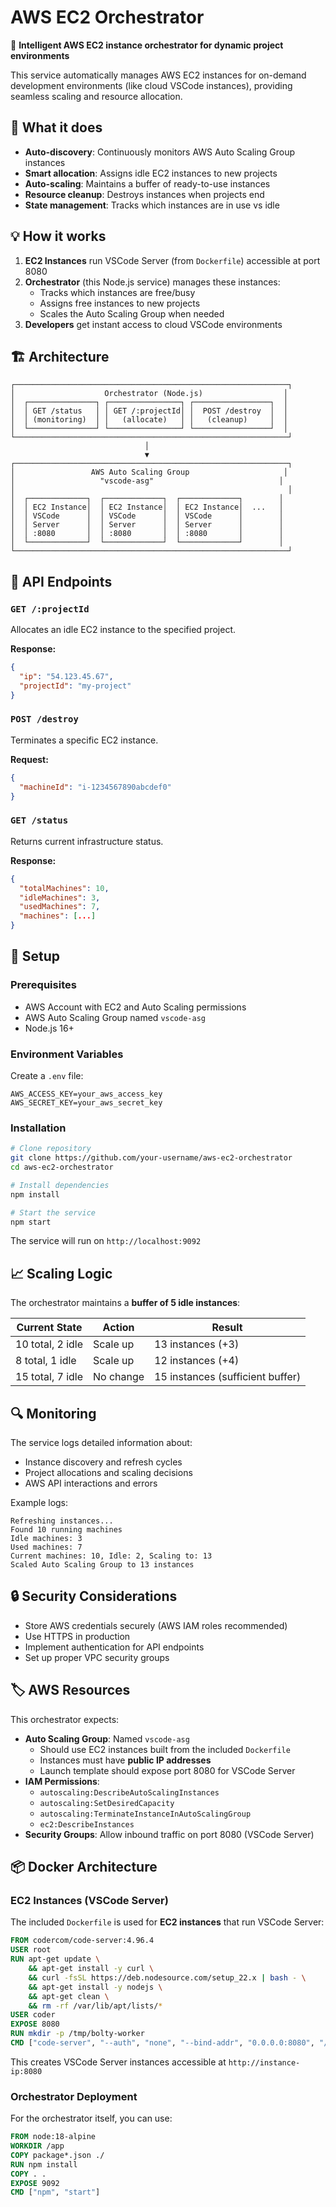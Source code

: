 # AWS EC2 Orchestrator

🚀 **Intelligent AWS EC2 instance orchestrator for dynamic project environments**

This service automatically manages AWS EC2 instances for on-demand development environments (like cloud VSCode instances), providing seamless scaling and resource allocation.

## 🎯 What it does

- **Auto-discovery**: Continuously monitors AWS Auto Scaling Group instances
- **Smart allocation**: Assigns idle EC2 instances to new projects  
- **Auto-scaling**: Maintains a buffer of ready-to-use instances
- **Resource cleanup**: Destroys instances when projects end
- **State management**: Tracks which instances are in use vs idle

## 💡 How it works

1. **EC2 Instances** run VSCode Server (from `Dockerfile`) accessible at port 8080
2. **Orchestrator** (this Node.js service) manages these instances:
   - Tracks which instances are free/busy
   - Assigns free instances to new projects
   - Scales the Auto Scaling Group when needed
3. **Developers** get instant access to cloud VSCode environments

## 🏗️ Architecture

```
┌─────────────────────────────────────────────────────────────┐
│                    Orchestrator (Node.js)                  │
│  ┌───────────────┐ ┌────────────────┐ ┌─────────────────┐  │
│  │ GET /status   │ │ GET /:projectId│ │  POST /destroy  │  │
│  │ (monitoring)  │ │   (allocate)   │ │   (cleanup)     │  │
│  └───────────────┘ └────────────────┘ └─────────────────┘  │
└─────────────────────────────────────────────────────────────┘
                              │
                              ▼
┌─────────────────────────────────────────────────────────────┐
│                 AWS Auto Scaling Group                     │
│                   "vscode-asg"                            │
│                                                             │
│  ┌─────────────┐  ┌─────────────┐  ┌─────────────┐        │
│  │ EC2 Instance│  │ EC2 Instance│  │ EC2 Instance│  ...   │
│  │ VSCode      │  │ VSCode      │  │ VSCode      │        │
│  │ Server      │  │ Server      │  │ Server      │        │
│  │ :8080       │  │ :8080       │  │ :8080       │        │
│  └─────────────┘  └─────────────┘  └─────────────┘        │
└─────────────────────────────────────────────────────────────┘
```

## 🔧 API Endpoints

### `GET /:projectId`
Allocates an idle EC2 instance to the specified project.

**Response:**
```json
{
  "ip": "54.123.45.67",
  "projectId": "my-project"
}
```

### `POST /destroy`
Terminates a specific EC2 instance.

**Request:**
```json
{
  "machineId": "i-1234567890abcdef0"
}
```

### `GET /status`
Returns current infrastructure status.

**Response:**
```json
{
  "totalMachines": 10,
  "idleMachines": 3,
  "usedMachines": 7,
  "machines": [...]
}
```

## 🚀 Setup

### Prerequisites

- AWS Account with EC2 and Auto Scaling permissions
- AWS Auto Scaling Group named `vscode-asg`
- Node.js 16+

### Environment Variables

Create a `.env` file:

```env
AWS_ACCESS_KEY=your_aws_access_key
AWS_SECRET_KEY=your_aws_secret_key
```

### Installation

```bash
# Clone repository
git clone https://github.com/your-username/aws-ec2-orchestrator
cd aws-ec2-orchestrator

# Install dependencies
npm install

# Start the service
npm start
```

The service will run on `http://localhost:9092`

## 📈 Scaling Logic

The orchestrator maintains a **buffer of 5 idle instances**:

| Current State | Action | Result |
|---------------|--------|--------|
| 10 total, 2 idle | Scale up | 13 instances (+3) |
| 8 total, 1 idle | Scale up | 12 instances (+4) |
| 15 total, 7 idle | No change | 15 instances (sufficient buffer) |


## 🔍 Monitoring

The service logs detailed information about:
- Instance discovery and refresh cycles
- Project allocations and scaling decisions  
- AWS API interactions and errors

Example logs:
```
Refreshing instances...
Found 10 running machines
Idle machines: 3
Used machines: 7
Current machines: 10, Idle: 2, Scaling to: 13
Scaled Auto Scaling Group to 13 instances
```

## 🔒 Security Considerations

- Store AWS credentials securely (AWS IAM roles recommended)
- Use HTTPS in production
- Implement authentication for API endpoints
- Set up proper VPC security groups

## 🏷️ AWS Resources

This orchestrator expects:
- **Auto Scaling Group**: Named `vscode-asg`
  - Should use EC2 instances built from the included `Dockerfile`
  - Instances must have **public IP addresses**
  - Launch template should expose port 8080 for VSCode Server
- **IAM Permissions**: 
  - `autoscaling:DescribeAutoScalingInstances`
  - `autoscaling:SetDesiredCapacity`  
  - `autoscaling:TerminateInstanceInAutoScalingGroup`
  - `ec2:DescribeInstances`
- **Security Groups**: Allow inbound traffic on port 8080 (VSCode Server)

## 📦 Docker Architecture

### EC2 Instances (VSCode Server)
The included `Dockerfile` is used for **EC2 instances** that run VSCode Server:

```dockerfile
FROM codercom/code-server:4.96.4
USER root
RUN apt-get update \
    && apt-get install -y curl \
    && curl -fsSL https://deb.nodesource.com/setup_22.x | bash - \
    && apt-get install -y nodejs \
    && apt-get clean \
    && rm -rf /var/lib/apt/lists/*
USER coder
EXPOSE 8080
RUN mkdir -p /tmp/bolty-worker
CMD ["code-server", "--auth", "none", "--bind-addr", "0.0.0.0:8080", "/tmp/bolty-worker"]
```

This creates VSCode Server instances accessible at `http://instance-ip:8080`

### Orchestrator Deployment
For the orchestrator itself, you can use:

```dockerfile
FROM node:18-alpine
WORKDIR /app
COPY package*.json ./
RUN npm install
COPY . .
EXPOSE 9092
CMD ["npm", "start"]
```

